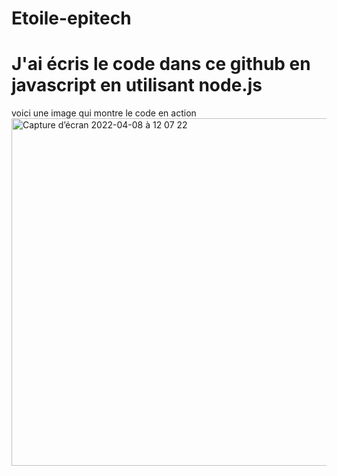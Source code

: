 # Etoile-epitech
# J'ai écris le code dans ce github en javascript en utilisant node.js
voici une image qui montre le code en action
<img width="556" alt="Capture d’écran 2022-04-08 à 12 07 22" src="https://user-images.githubusercontent.com/68947528/162424077-2389b39b-f4e7-486c-a170-e3f5275057c0.png">
